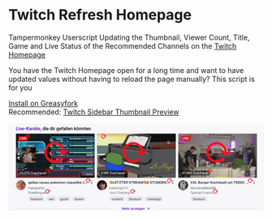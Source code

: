 # Twitch Refresh Homepage
Tampermonkey Userscript Updating the Thumbnail, Viewer Count, Title, Game and Live Status of the Recommended Channels on the [Twitch Homepage](https://www.twitch.tv/)

You have the Twitch Homepage open for a long time and want to have updated values without having to reload the page manually? This script is for you

[Install on Greasyfork](https://greasyfork.org/scripts/494170)
<br>
Recommended: [Twitch Sidebar Thumbnail Preview](https://greasyfork.org/scripts/475701)

![Image](image.jpg)
